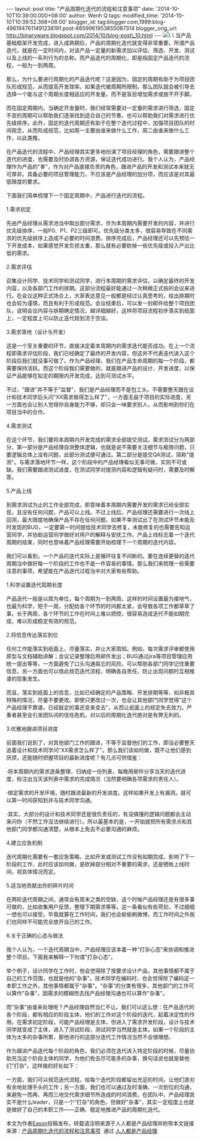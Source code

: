 --- layout: post title: "产品周期化迭代的流程和注意事项" date:
'2014-10-10T10:39:00.000+08:00' author: Wenh Q tags: modified\_time:
'2014-10-10T10:39:52.368+08:00' blogger\_id:
tag:blogger.com,1999:blog-4961947611491238191.post-6659961953855087314
blogger\_orig\_url:
http://binaryware.blogspot.com/2014/10/blog-post\_10.html ---
![](https://images-blogger-opensocial.googleusercontent.com/gadgets/proxy?url=http%3A%2F%2Fs14.sinaimg.cn%2Fmw690%2F001RazDXgy6HyoQor132d&container=blogger&gadget=a&rewriteMime=image%2F*)\
\
当产品基础框架开发完成，进入成熟期后，产品的周期化迭代就变得非常重要。所谓产品迭代，就是在一定时间内，对该产品一定量的新需求加以评估、筛选、开发、测试以及上线的一系列行为的总称。而产品迭代的周期化，即是指固定产品迭代的流程，一般为一到两周。\
\
那么，为什么要进行周期化的产品迭代呢？这是因为，固定的周期有助于为项目团队形成规范，从而提高开发效率。如果迭代被周期所限制，那么团队就会被引导去选择一个能与这个周期长度相适应的开发量，而不是盲目增加需求或放不开手脚。\
\
而在固定周期内，当确定开发量时，我们经常需要对一定量的需求进行筛选，固定不变的周期可以帮助我们逐渐找到适合自己的节奏，也可以帮助我们对需求进行优先级排序。此外，固定的迭代周期还有助于在整个迭代过程中，加强项目团队的时间观念，从而形成规范，比如周一主要由谁来做什么工作，周二由谁来做什么工作，以此类推。\
\
在产品迭代的流程中，产品经理其实更多地扮演了项目经理的角色，需要跟进整个迭代的进度，也需要及时协调各方资源，保证迭代成功进行。我个人认为，产品经理作为产品的"爹"，作为对产品直接负责的角色，跟进产品的开发和测试本来就无可厚非。具备必要的项目管理能力，不应该是产品经理的加分项，而应该是对其最低限度的要求。\
\
下面我们简单梳理下一个固定周期中，产品进行迭代的流程。\
\
1.需求初定\
\
先由产品经理从需求池当中取出部分需求，作为本周期内需要开发的内容，并进行优先级排序，一般P0、P1、P2三级即可。优先级分类太多，很容易导致在不同需求的优先级排序上造成不必要的时间浪费。排序完成后，产品经理还可以先预估一下开发成本，如果感觉开发负担太重，那么就有必要砍掉一些优先级或投入产出比低的需求。\
\
2.需求评估\
\
召集设计同学、技术同学和测试同学，进行本周期的需求评估，以确定最终的开发内容，以及各部门工作的排期。这部分流程最好能通过一次稍微正式些的会议来进行。在会议这种正式场合上，大家表达意见一般都是经过认真思考的，给出排期时也会较为谨慎，而且有利于形成规范。会议结束后，可以发一封邮件给整个项目团队，说明会议内容与排期确定情况，越详细越好。这样将项目流程初步落实到纸面上，一定程度上可以防止迭代规划流于空谈。\
\
3.需求落地（设计与开发）\
\
这是一个至关重要的环节，直接决定着本周期内的需求迭代能否成功。在上一个流程即需求评估阶段，我们已经确定了最终的开发内容，但这并不代表迭代进入这个阶段后我们就没事可做了。作为产品经理，我们在产品生命周期的每一个阶段，都需要保持活跃。而这个阶段我们需要做的，就是跟进产品的设计、开发进度，以保证产品能够在拟定的期限内开发完成，达到可测试水平。\
\
不过，"跟进"并不等于"监督"，我们是产品经理而不是包工头。不需要整天跟在设计和技术同学后头问"XX需求做得怎么样了"，一方面无益于项目的实际进度，另一方面也会让别人觉得你自身能力不够，却只会一味要求别人，从而影响到你们在项目当中的合作。\
\
4.需求测试\
\
在这个环节，我们要将本周期内开发完成的需求全部提交测试。需求测试分为两部分，第一部分是产品经理自测整体逻辑，也就是说不需要关注细节与极限问题，只要逻辑总体上没有问题，此部分测试便可通过。第二部分是提交QA测试，简称"提测"。与需求落地环节一样，这个阶段中的产品经理看似无事可做，实则不可或缺。我们需要跟进测试进度，在测试同学对提测内容和逻辑有疑问时，需要及时解答。\
\
5.产品上线\
\
到需求测试为止的工作全部完成，即意味着本周期内需要开发的需求已经全部实现，且没有任何问题，产品可以上线。不过上线后，产品经理还需要进行一次线上回测，最大限度地确保产品不存在任何问题。如果不幸测试出了在测试环节未能及时发现的BUG，一定要第一时间提给技术同学去修复，未能修复的也需要告知运营同学，并协助运营同学做好对用户的解释与安抚工作。产品上线标志着一个迭代周期的结束，同时也意味着产品经理需要开始梳理下一个周期的迭代内容。\
\
我们可以看到，一个产品的迭代实际上是循环往复不间断的。要在连续更替的迭代周期当中做好每一个阶段的工作也不是一件容易的事情。那么我们来梳理一些需要注意的事项，希望能在产品迭代过程当中对大家有些帮助。\
\
1.科学设置迭代周期长度\
\
产品迭代一般是以周为单位，每个周期为一到两周。这样的时间设置最为接地气，也最为科学，短于一周，分配给各个环节的时间都太紧，会导致各项工作都草草了事。长于两周，各个环节的工作在时间上难以把控，很容易造成迭代不能如期完成，难以形成稳定有效的规范。\
\
2.将信息传达落实到位\
\
任何工作能落实到纸面上，尽量落实，并让大家周知。例如，每次需求评审都使用原型与文档辅助讲解；会议记录整理后用邮件发出；BUG通过jira等项目管理应用统一提出等等，一方面避免了口头沟通易忘的风险，可以帮助各部门同学记住重要信息，另一方面也可以借此规范迭代流程，明确各自责任，防止出现问题时互相推诿的现象发生。\
\
而且，落实到纸面上的信息，比如已经确定的产品策略、开发排期等等，如非极其特殊的情况，尽量不要更改。即使只更改过一次，也会让其他部门同学觉得"这个产品经理不靠谱，已经敲定的事还变来变去"，从而让纸面上的规定失去效力。严重者甚至会引发团队间的信任危机，对以后的周期化迭代绝对是有弊无利的。\
\
3.优雅地跟进项目进度\
\
前面我们说到了，对其他部门工作的跟进，不等于监督他们的工作，即没必要整天追着设计和技术同学问"XX需求怎么样了"。那么我们该如何做，既不让他们感到厌烦，还能随时把握项目的最新进度呢？有几点可供借鉴：\
\
·将本周期内的需求逐条整理，归纳成一份列表，每晚用邮件分享当天的迭代进度，标注出当天该列表中需求的完成情况（当然要明确各项需求的责任人）。\
\
·绑定需求的开发环境，随时跟进最新的开发进度。这样如果开发上有漏洞，就可以第一时间获知到并与技术同学沟通。\
\
·其实，大部分的设计和技术同学还是很负责任的，有没搞懂的逻辑问题都会主动来问你（不然工作没法继续进行）。所以最基本的是，一开始就把所有需求点和其他部门同学都沟通清楚，从根本上免去不必要沟通的麻烦。\
\
4.建立应急机制\
\
迭代周期化需要有一套应急策略，比如开发或测试工作没有如期完成，影响了下一阶段的工作，此时应该如何做，是砍掉部分相对不重要的需求，还是牺牲上线时间，视具体情况而定。\
\
5.适当地贡献出你的碎片时间\
\
在两轮迭代周期之间，通常会有周末之类的空缺，这个时候产品经理还是有很多事可做的，比如收集用户反馈，整理下期需求等等。这一条看似有些苛刻，不过细细一想也可以接受。毕竟就算在工作时间，我们也会偷偷刷微博，而工作时间之外我们也同样不可能完全放开自己的工作。\
\
6.关于正确的心态与做法\
\
我个人认为，一个迭代周期当中，产品经理应该本着一种"打杂心态"来协调和推进整个项目。下面我来解释一下何谓"打杂心态"。\
\
举个例子，设计同学在工作时，他会觉得除了按要求设计产品，其他事情都不属于自己的工作范围，也就是他的"杂事"。技术同学在编码时，也会觉得除了编码这一本职工作之外，其他事情都属于"杂事"。"杂事"的分类有很多，其他部门的工作可以算作"杂事"，因需求的模糊而去找产品经理沟通也可以算作"杂事"。\
\
而"杂事"由谁来处理呢？产品经理自然当仁不让。我们可以这么想：在产品迭代的各个阶段，都有相应的阶段主体，他们的工作对这个阶段的迭代，起着决定性的作用。在需求初定阶段，可能产品经理是主体，但进入了需求开发阶段，设计与技术同学就变成了主体，进入了测试阶段，测试同学当然就是主体。如果一个阶段的主体为太多的杂事所累，那他进行的这部分迭代工作情况当然不会很理想。\
\
作为跟进产品迭代每个阶段的角色，我们必须在迭代进入特定阶段的时候，尽量协助充当这个阶段主体的同学，为他们免去尽可能多的杂事，换句话说也就是替他们"打杂"。这样做的好处如下：\
\
一方面，我们可以规范迭代流程，给每个迭代阶段都留出充足的时间，让他们游刃有余地处理手头的工作；另一方面，我们也可以通过及时准确、一次到位的沟通，来避免一而再、再而三地交代需求细节所造成的时间浪费。在团队中，产品经理其实不是什么leader，只是一个"打杂"的角色，但做好"杂事"，其实一定程度上也就是做好了自己的本职工作——正确、稳定地推进产品的周期化迭代。\
\
本文为作者[Eason](http://lhyis.me/)投稿发布，转载请注明来源于人人都是产品经理并附带本文链接
\
来源：[产品周期化迭代的流程和注意事项](http://www.woshipm.com/pmd/110602.html)  通过 [人人都是产品经理](http://www.woshipm.com/)

